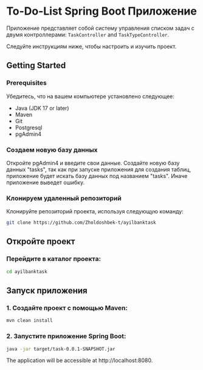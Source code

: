 # To-Do-List Spring Boot Приложение

Приложение представляет собой систему управления списком задач с двумя контроллерами: `TaskController` and `TaskTypeController`.

Следуйте инструкциям ниже, чтобы настроить и изучить проект.

## Getting Started

### Prerequisites

Убедитесь, что на вашем компьютере установлено следующее:

- Java (JDK 17 or later)
- Maven
- Git
- Postgresql
- pgAdmin4

### Создаем новую базу данных

Откройте pgAdmin4 и введите свои данные.
Создайте новую базу данных "tasks", так как при запуске приложения для создания таблиц, приложение будет искать базу данных под названием "tasks".
Иначе приложение выведет ошибку.

### Клонируем удаленный репозиторий

Клонируйте репозиторий проекта, используя следующую команду:

```bash
git clone https://github.com/Zholdoshbek-t/ayilbanktask
```

## Откройте проект
### Перейдите в каталог проекта:
```bash
cd ayilbanktask
```

## Запуск приложения
### 1. Создайте проект с помощью Maven:
```bash
mvn clean install
```
### 2. Запустите приложение Spring Boot:
```bash
java -jar target/task-0.0.1-SNAPSHOT.jar
```

The application will be accessible at http://localhost:8080.